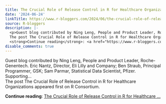 ```yaml
---
title: The Crucial Role of Release Control in R for Healthcare Organizations
date: '2024-06-24'
linkTitle: https://www.r-bloggers.com/2024/06/the-crucial-role-of-release-control-in-r-for-healthcare-organizations/
source: R-bloggers
description: |-
  <p>Guest blog contributed by Ning Leng, People and Product Leader, Roche-Genentech. Eric Nantz, Director, Eli Lilly and Company; Ben Straub, Principal Programmer, GSK; Sam Parmar, Statistical Data Scientist, Pfizer.  Supporting...<br />
  The post The Crucial Role of Release Control in R for Healthcare Organizations appeared first on R Consortium.</p>
  <strong>Continue reading</strong>: <a href="https://www.r-bloggers.com/2024/06/the-crucial-role-of-release-control-in-r-for-healthcare-organizations/">The Crucial Role of Release Control in R for Healthcare ...
disable_comments: true
---
```

<p>Guest blog contributed by Ning Leng, People and Product Leader, Roche-Genentech. Eric Nantz, Director, Eli Lilly and Company; Ben Straub, Principal Programmer, GSK; Sam Parmar, Statistical Data Scientist, Pfizer.  Supporting...<br />
The post The Crucial Role of Release Control in R for Healthcare Organizations appeared first on R Consortium.</p>
<strong>Continue reading</strong>: <a href="https://www.r-bloggers.com/2024/06/the-crucial-role-of-release-control-in-r-for-healthcare-organizations/">The Crucial Role of Release Control in R for Healthcare ...